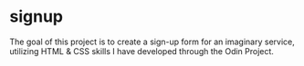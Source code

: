 # signup

The goal of this project is to create a sign-up form for an imaginary service, utilizing HTML & CSS skills I have developed through the Odin Project.